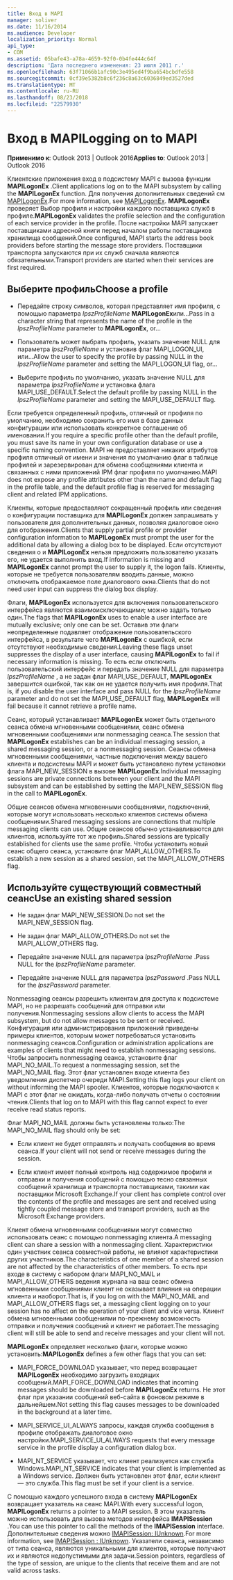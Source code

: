 ```yaml
---
title: Вход в MAPI
manager: soliver
ms.date: 11/16/2014
ms.audience: Developer
localization_priority: Normal
api_type:
- COM
ms.assetid: 05bafe43-a78a-4659-92f0-0b4fe444c64f
description: 'Дата последнего изменения: 23 июля 2011 г.'
ms.openlocfilehash: 63f71066b1afc90c3e495ed4f9ba654bcbdfe558
ms.sourcegitcommit: 0cf39e5382b8c6f236c8a63c6036849ed3527ded
ms.translationtype: MT
ms.contentlocale: ru-RU
ms.lasthandoff: 08/23/2018
ms.locfileid: "22579930"
---
```

# <a name="logging-on-to-mapi"></a><span data-ttu-id="23257-103">Вход в MAPI</span><span class="sxs-lookup"><span data-stu-id="23257-103">Logging on to MAPI</span></span>
 
<span data-ttu-id="23257-104">**Применимо к**: Outlook 2013 | Outlook 2016</span><span class="sxs-lookup"><span data-stu-id="23257-104">**Applies to**: Outlook 2013 | Outlook 2016</span></span> 
  
<span data-ttu-id="23257-105">Клиентские приложения вход в подсистему MAPI с вызова функции **MAPILogonEx** .</span><span class="sxs-lookup"><span data-stu-id="23257-105">Client applications log on to the MAPI subsystem by calling the **MAPILogonEx** function.</span></span> <span data-ttu-id="23257-106">Для получения дополнительных сведений см [MAPILogonEx](mapilogonex.md).</span><span class="sxs-lookup"><span data-stu-id="23257-106">For more information, see [MAPILogonEx](mapilogonex.md).</span></span> <span data-ttu-id="23257-107">**MAPILogonEx** проверяет Выбор профиля и настройки каждого поставщика служб в профиле.</span><span class="sxs-lookup"><span data-stu-id="23257-107">**MAPILogonEx** validates the profile selection and the configuration of each service provider in the profile.</span></span> <span data-ttu-id="23257-108">После настройки MAPI запускает поставщиками адресной книги перед началом работы поставщиков хранилища сообщений.</span><span class="sxs-lookup"><span data-stu-id="23257-108">Once configured, MAPI starts the address book providers before starting the message store providers.</span></span> <span data-ttu-id="23257-109">Поставщики транспорта запускаются при их служб сначала являются обязательными.</span><span class="sxs-lookup"><span data-stu-id="23257-109">Transport providers are started when their services are first required.</span></span> 
  
## <a name="choose-a-profile"></a><span data-ttu-id="23257-110">Выберите профиль</span><span class="sxs-lookup"><span data-stu-id="23257-110">Choose a profile</span></span>
  
- <span data-ttu-id="23257-111">Передайте строку символов, которая представляет имя профиля, с помощью параметра _lpszProfileName_ **MAPILogonEx**или...</span><span class="sxs-lookup"><span data-stu-id="23257-111">Pass in a character string that represents the name of the profile in the  _lpszProfileName_ parameter to **MAPILogonEx**, or...</span></span>
    
- <span data-ttu-id="23257-112">Пользователь может выбрать профиль, указать значение NULL для параметра _lpszProfileName_ и установив флаг MAPI_LOGON_UI, или...</span><span class="sxs-lookup"><span data-stu-id="23257-112">Allow the user to specify the profile by passing NULL in the  _lpszProfileName_ parameter and setting the MAPI_LOGON_UI flag, or...</span></span> 

- <span data-ttu-id="23257-113">Выберите профиль по умолчанию, указать значение NULL для параметра _lpszProfileName_ и установка флага MAPI_USE_DEFAULT.</span><span class="sxs-lookup"><span data-stu-id="23257-113">Select the default profile by passing NULL in the  _lpszProfileName_ parameter and setting the MAPI_USE_DEFAULT flag.</span></span> 
    
<span data-ttu-id="23257-114">Если требуется определенный профиль, отличный от профиля по умолчанию, необходимо сохранить его имя в базе данных конфигурации или использовать конкретное соглашение об именовании.</span><span class="sxs-lookup"><span data-stu-id="23257-114">If you require a specific profile other than the default profile, you must save its name in your own configuration database or use a specific naming convention.</span></span> <span data-ttu-id="23257-115">MAPI не предоставляет никаких атрибутов профиля отличный от имени и значения по умолчанию флаг в таблице профилей и зарезервирован для обмена сообщениями клиента и связанных с ними приложений IPM флаг профиля по умолчанию.</span><span class="sxs-lookup"><span data-stu-id="23257-115">MAPI does not expose any profile attributes other than the name and default flag in the profile table, and the default profile flag is reserved for messaging client and related IPM applications.</span></span>
  
<span data-ttu-id="23257-116">Клиенты, которые предоставляют сокращенный профиль или сведения о конфигурации поставщика для **MAPILogonEx** должен запрашивать у пользователя для дополнительных данных, позволяя диалоговое окно для отображения.</span><span class="sxs-lookup"><span data-stu-id="23257-116">Clients that supply partial profile or provider configuration information to **MAPILogonEx** must prompt the user for the additional data by allowing a dialog box to be displayed.</span></span> <span data-ttu-id="23257-117">Если отсутствуют сведения о и **MAPILogonEx** нельзя предложить пользователю указать его, не удается выполнить вход.</span><span class="sxs-lookup"><span data-stu-id="23257-117">If information is missing and **MAPILogonEx** cannot prompt the user to supply it, the logon fails.</span></span> <span data-ttu-id="23257-118">Клиенты, которые не требуется пользователям вводить данные, можно отключить отображаемое поле диалогового окна.</span><span class="sxs-lookup"><span data-stu-id="23257-118">Clients that do not need user input can suppress the dialog box display.</span></span> 
  
<span data-ttu-id="23257-119">Флаги, **MAPILogonEx** используется для включения пользовательского интерфейса являются взаимоисключающими; можно задать только один.</span><span class="sxs-lookup"><span data-stu-id="23257-119">The flags that **MAPILogonEx** uses to enable a user interface are mutually exclusive; only one can be set.</span></span> <span data-ttu-id="23257-120">Оставив эти флаги неопределенные подавляет отображение пользовательского интерфейса, в результате чего **MAPILogonEx** с ошибкой, если отсутствуют необходимые сведения.</span><span class="sxs-lookup"><span data-stu-id="23257-120">Leaving these flags unset suppresses the display of a user interface, causing **MAPILogonEx** to fail if necessary information is missing.</span></span> <span data-ttu-id="23257-121">То есть если отключить пользовательский интерфейс и передать значение NULL для параметра _lpszProfileName_ , а не задан флаг MAPI_USE_DEFAULT, **MAPILogonEx** завершится ошибкой, так как он не удается получить имя профиля.</span><span class="sxs-lookup"><span data-stu-id="23257-121">That is, if you disable the user interface and pass NULL for the  _lpszProfileName_ parameter and do not set the MAPI_USE_DEFAULT flag, **MAPILogonEx** will fail because it cannot retrieve a profile name.</span></span> 
  
<span data-ttu-id="23257-122">Сеанс, который устанавливает **MAPILogonEx** может быть отдельного сеанса обмена мгновенными сообщениями, сеанс обмена мгновенными сообщениями или nonmessaging сеанса.</span><span class="sxs-lookup"><span data-stu-id="23257-122">The session that **MAPILogonEx** establishes can be an individual messaging session, a shared messaging session, or a nonmessaging session.</span></span> <span data-ttu-id="23257-123">Сеансы обмена мгновенными сообщениями, частные подключения между вашего клиента и подсистемы MAPI и может быть установлено путем установки флага MAPI_NEW_SESSION в вызове **MAPILogonEx**.</span><span class="sxs-lookup"><span data-stu-id="23257-123">Individual messaging sessions are private connections between your client and the MAPI subsystem and can be established by setting the MAPI_NEW_SESSION flag in the call to **MAPILogonEx**.</span></span>
  
<span data-ttu-id="23257-124">Общие сеансов обмена мгновенными сообщениями, подключений, которые могут использовать несколько клиентов системы обмена сообщениями.</span><span class="sxs-lookup"><span data-stu-id="23257-124">Shared messaging sessions are connections that multiple messaging clients can use.</span></span> <span data-ttu-id="23257-125">Общие сеансов обычно устанавливаются для клиентов, используйте тот же профиль.</span><span class="sxs-lookup"><span data-stu-id="23257-125">Shared sessions are typically established for clients use the same profile.</span></span> <span data-ttu-id="23257-126">Чтобы установить новый сеанс общего сеанса, установите флаг MAPI_ALLOW_OTHERS.</span><span class="sxs-lookup"><span data-stu-id="23257-126">To establish a new session as a shared session, set the MAPI_ALLOW_OTHERS flag.</span></span> 
  
## <a name="use-an-existing-shared-session"></a><span data-ttu-id="23257-127">Используйте существующий совместный сеанс</span><span class="sxs-lookup"><span data-stu-id="23257-127">Use an existing shared session</span></span>
  
- <span data-ttu-id="23257-128">Не задан флаг MAPI_NEW_SESSION.</span><span class="sxs-lookup"><span data-stu-id="23257-128">Do not set the MAPI_NEW_SESSION flag.</span></span>
    
- <span data-ttu-id="23257-129">Не задан флаг MAPI_ALLOW_OTHERS.</span><span class="sxs-lookup"><span data-stu-id="23257-129">Do not set the MAPI_ALLOW_OTHERS flag.</span></span>
    
- <span data-ttu-id="23257-130">Передайте значение NULL для параметра _lpszProfileName_ .</span><span class="sxs-lookup"><span data-stu-id="23257-130">Pass NULL for the  _lpszProfileName_ parameter.</span></span> 
    
- <span data-ttu-id="23257-131">Передайте значение NULL для параметра _lpszPassword_ .</span><span class="sxs-lookup"><span data-stu-id="23257-131">Pass NULL for the  _lpszPassword_ parameter.</span></span> 
    
<span data-ttu-id="23257-132">Nonmessaging сеансы разрешить клиентам для доступа к подсистеме MAPI, но не разрешать сообщений для отправки или получения.</span><span class="sxs-lookup"><span data-stu-id="23257-132">Nonmessaging sessions allow clients to access the MAPI subsystem, but do not allow messages to be sent or received.</span></span> <span data-ttu-id="23257-133">Конфигурация или администрирования приложений приведены примеры клиентов, которым может потребоваться установить nonmessaging сеансов.</span><span class="sxs-lookup"><span data-stu-id="23257-133">Configuration or administration applications are examples of clients that might need to establish nonmessaging sessions.</span></span> <span data-ttu-id="23257-134">Чтобы запросить nonmessaging сеанса, установите флаг MAPI_NO_MAIL.</span><span class="sxs-lookup"><span data-stu-id="23257-134">To request a nonmessaging session, set the MAPI_NO_MAIL flag.</span></span> <span data-ttu-id="23257-135">Этот флаг установлен входе клиента без уведомления диспетчер очереди MAPI.</span><span class="sxs-lookup"><span data-stu-id="23257-135">Setting this flag logs your client on without informing the MAPI spooler.</span></span> <span data-ttu-id="23257-136">Клиентов, которые подключаются к MAPI с этот флаг не ожидать, когда-либо получать отчеты о состоянии чтения.</span><span class="sxs-lookup"><span data-stu-id="23257-136">Clients that log on to MAPI with this flag cannot expect to ever receive read status reports.</span></span>
  
<span data-ttu-id="23257-137">Флаг MAPI_NO_MAIL должны быть установлены только:</span><span class="sxs-lookup"><span data-stu-id="23257-137">The MAPI_NO_MAIL flag should only be set:</span></span>
  
- <span data-ttu-id="23257-138">Если клиент не будет отправлять и получать сообщения во время сеанса.</span><span class="sxs-lookup"><span data-stu-id="23257-138">If your client will not send or receive messages during the session.</span></span>
    
- <span data-ttu-id="23257-139">Если клиент имеет полный контроль над содержимое профиля и отправки и получения сообщений с помощью тесно связанных сообщений хранилища и транспорта поставщиками, такими как поставщики Microsoft Exchange.</span><span class="sxs-lookup"><span data-stu-id="23257-139">If your client has complete control over the contents of the profile and messages are sent and received using tightly coupled message store and transport providers, such as the Microsoft Exchange providers.</span></span>
    
<span data-ttu-id="23257-140">Клиент обмена мгновенными сообщениями могут совместно использовать сеанс с помощью nonmessaging клиента.</span><span class="sxs-lookup"><span data-stu-id="23257-140">A messaging client can share a session with a nonmessaging client.</span></span> <span data-ttu-id="23257-141">Характеристики один участник сеанса совместной работы, не влияют характеристики других участников.</span><span class="sxs-lookup"><span data-stu-id="23257-141">The characteristics of one member of a shared session are not affected by the characteristics of other members.</span></span> <span data-ttu-id="23257-142">То есть при входе в систему с набором флаги MAPI_NO_MAIL и MAPI_ALLOW_OTHERS ведения журнала на ваш сеанс обмена мгновенными сообщениями клиент не оказывает влияния на операции клиента и наоборот.</span><span class="sxs-lookup"><span data-stu-id="23257-142">That is, if you log on with the MAPI_NO_MAIL and MAPI_ALLOW_OTHERS flags set, a messaging client logging on to your session has no affect on the operation of your client and vice versa.</span></span> <span data-ttu-id="23257-143">Клиент обмена мгновенными сообщениями по-прежнему возможность отправки и получения сообщений и клиент не работает.</span><span class="sxs-lookup"><span data-stu-id="23257-143">The messaging client will still be able to send and receive messages and your client will not.</span></span>
  
<span data-ttu-id="23257-144">**MAPILogonEx** определяет несколько флаги, которые можно установить:</span><span class="sxs-lookup"><span data-stu-id="23257-144">**MAPILogonEx** defines a few other flags that you can set:</span></span> 
  
- <span data-ttu-id="23257-145">MAPI_FORCE_DOWNLOAD указывает, что перед возвращает **MAPILogonEx** необходимо загрузить входящих сообщений.</span><span class="sxs-lookup"><span data-stu-id="23257-145">MAPI_FORCE_DOWNLOAD indicates that incoming messages should be downloaded before **MAPILogonEx** returns.</span></span> <span data-ttu-id="23257-146">Не этот флаг при указании сообщений веб-сайта в фоновом режиме в дальнейшем.</span><span class="sxs-lookup"><span data-stu-id="23257-146">Not setting this flag causes messages to be downloaded in the background at a later time.</span></span> 
    
- <span data-ttu-id="23257-147">MAPI_SERVICE_UI_ALWAYS запросы, каждая служба сообщения в профиле отображать диалоговое окно настройки.</span><span class="sxs-lookup"><span data-stu-id="23257-147">MAPI_SERVICE_UI_ALWAYS requests that every message service in the profile display a configuration dialog box.</span></span>
    
- <span data-ttu-id="23257-148">MAPI_NT_SERVICE указывает, что клиент реализуется как служба Windows.</span><span class="sxs-lookup"><span data-stu-id="23257-148">MAPI_NT_SERVICE indicates that your client is implemented as a Windows service.</span></span> <span data-ttu-id="23257-149">Должен быть установлен этот флаг, если клиент — это служба.</span><span class="sxs-lookup"><span data-stu-id="23257-149">This flag must be set if your client is a service.</span></span>
    
<span data-ttu-id="23257-150">С помощью каждого успешного входа в систему **MAPILogonEx** возвращает указатель на сеанс MAPI.</span><span class="sxs-lookup"><span data-stu-id="23257-150">With every successful logon, **MAPILogonEx** returns a pointer to a MAPI session.</span></span> <span data-ttu-id="23257-151">В этом указатель можно использовать для вызова методов интерфейса **IMAPISession** .</span><span class="sxs-lookup"><span data-stu-id="23257-151">You can use this pointer to call the methods of the **IMAPISession** interface.</span></span> <span data-ttu-id="23257-152">Дополнительные сведения можно [IMAPISession: IUnknown](imapisessioniunknown.md).</span><span class="sxs-lookup"><span data-stu-id="23257-152">For more information, see [IMAPISession : IUnknown](imapisessioniunknown.md).</span></span> <span data-ttu-id="23257-153">Указатели сеанса, независимо от типа сеанса, являются уникальными для клиентов, которые получают их и являются недопустимыми для задачи.</span><span class="sxs-lookup"><span data-stu-id="23257-153">Session pointers, regardless of the type of session, are unique to the clients that receive them and are not valid across tasks.</span></span>
  

